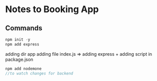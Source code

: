 # Notes to Booking App


## Commands
```js
npm init -y
npm add express
```
adding dir app
adding file index.js => adding express + adding script in package.json

```js
npm add nodemone
//to watch changes for backend
```